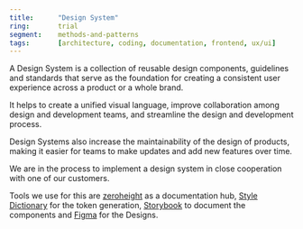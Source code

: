 ```yaml
---
title:      "Design System"
ring:       trial
segment:    methods-and-patterns
tags:       [architecture, coding, documentation, frontend, ux/ui]
---
```


A Design System is a collection of reusable design components, guidelines and standards that serve as the foundation for
creating a consistent user experience across a product or a whole brand.

It helps to create a unified visual language, improve collaboration among design and development teams, and streamline
the design and development process.

Design Systems also increase the maintainability of the design of products, making it easier for teams to make updates
and add new features over time.

We are in the process to implement a design system in close cooperation with one of our customers.

Tools we use for this are [zeroheight](https://zeroheight.com/) as a documentation hub,
[Style Dictionary](https://amzn.github.io/style-dictionary) for the token generation,
[Storybook](https://storybook.js.org/) to document the components and [Figma](https://www.figma.com/) for the Designs.
